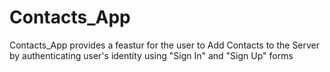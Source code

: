 # Contacts_App
Contacts_App provides a feastur for the user to Add Contacts to the Server by authenticating user's identity using "Sign In" and "Sign Up" forms
